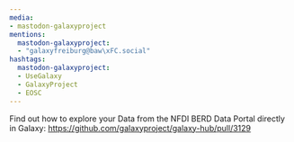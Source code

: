 ```yaml
---
media:
- mastodon-galaxyproject
mentions:
  mastodon-galaxyproject:
  - "galaxyfreiburg@baw\xFC.social"
hashtags:
  mastodon-galaxyproject:
  - UseGalaxy
  - GalaxyProject
  - EOSC
---
```

Find out how to explore your Data from the NFDI BERD Data Portal directly in Galaxy: https://github.com/galaxyproject/galaxy-hub/pull/3129
